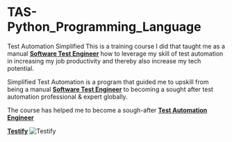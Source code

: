# TAS-Python_Programming_Language
Test Automation Simplified
This is a training course I did that taught me as a manual [**Software Test Engineer**](linkedin.com/in/chinedu-anyasor-830569236) how to leverage my skill of test automation in increasing my job productivity and thereby also increase my tech potential.

Simplified Test Automation is a program that guided me to upskill from being a manual [**Software Test Engineer**](linkedin.com/in/chinedu-anyasor-830569236) to becoming a sought after test automation professional & expert globally.

The course has helped me to become a sough-after [**Test Automation Engineer**](linkedin.com/in/chinedu-anyasor-830569236)

[**Testify**](https://www.testifyltd.com/)
![Testify](https://user-images.githubusercontent.com/99767657/194648912-d9128605-1a4d-40d0-b2a4-cf789705303f.png)
